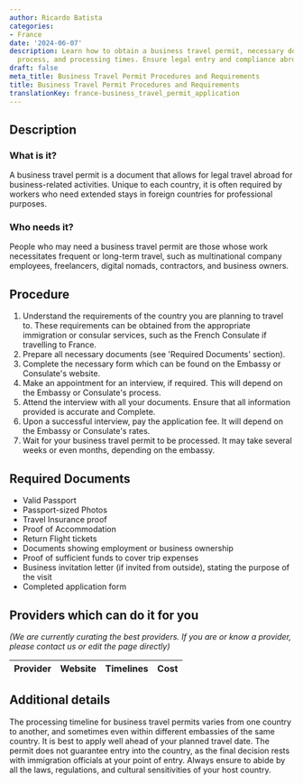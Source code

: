 ```yaml
---
author: Ricardo Batista
categories:
- France
date: '2024-06-07'
description: Learn how to obtain a business travel permit, necessary documents, interview
  process, and processing times. Ensure legal entry and compliance abroad.
draft: false
meta_title: Business Travel Permit Procedures and Requirements
title: Business Travel Permit Procedures and Requirements
translationKey: france-business_travel_permit_application
---
```



## Description
### What is it?
A business travel permit is a document that allows for legal travel abroad for business-related activities. Unique to each country, it is often required by workers who need extended stays in foreign countries for professional purposes.

### Who needs it?
People who may need a business travel permit are those whose work necessitates frequent or long-term travel, such as multinational company employees, freelancers, digital nomads, contractors, and business owners.

## Procedure
1. Understand the requirements of the country you are planning to travel to. These requirements can be obtained from the appropriate immigration or consular services, such as the French Consulate if travelling to France.
2. Prepare all necessary documents (see 'Required Documents' section).
3. Complete the necessary form which can be found on the Embassy or Consulate's website.
4. Make an appointment for an interview, if required. This will depend on the Embassy or Consulate's process.
5. Attend the interview with all your documents. Ensure that all information provided is accurate and Complete.
6. Upon a successful interview, pay the application fee. It will depend on the Embassy or Consulate's rates.
7. Wait for your business travel permit to be processed. It may take several weeks or even months, depending on the embassy.

## Required Documents
- Valid Passport
- Passport-sized Photos
- Travel Insurance proof
- Proof of Accommodation 
- Return Flight tickets
- Documents showing employment or business ownership
- Proof of sufficient funds to cover trip expenses
- Business invitation letter (if invited from outside), stating the purpose of the visit
- Completed application form

## Providers which can do it for you
_(We are currently curating the best providers. If you are or know a provider, please contact us or edit the page directly)_

| Provider        |     Website     |     Timelines    |       Cost      |
| --------------- | --------------- |  :-------------: | :-------------: |

## Additional details
The processing timeline for business travel permits varies from one country to another, and sometimes even within different embassies of the same country. It is best to apply well ahead of your planned travel date. The permit does not guarantee entry into the country, as the final decision rests with immigration officials at your point of entry. Always ensure to abide by all the laws, regulations, and cultural sensitivities of your host country.